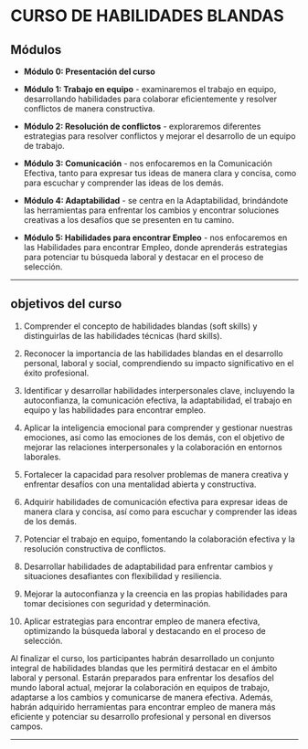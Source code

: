 # CURSO DE HABILIDADES BLANDAS

## Módulos

- **Módulo 0: Presentación del curso**

- **Módulo 1: Trabajo en equipo** - examinaremos el trabajo en equipo, desarrollando habilidades para colaborar eficientemente y resolver conflictos de manera constructiva.

- **Módulo 2: Resolución de conflictos** - exploraremos diferentes estrategias para resolver conflictos y mejorar el desarrollo de un equipo de trabajo.

- **Módulo 3: Comunicación** - nos enfocaremos en la Comunicación Efectiva, tanto para expresar tus ideas de manera clara y concisa, como para escuchar y comprender las ideas de los demás.

- **Módulo 4: Adaptabilidad** - se centra en la Adaptabilidad, brindándote las herramientas para enfrentar los cambios y encontrar soluciones creativas a los desafíos que se presenten en tu camino.

- **Módulo 5: Habilidades para encontrar Empleo** - nos enfocaremos en las Habilidades para encontrar Empleo, donde aprenderás estrategias para potenciar tu búsqueda laboral y destacar en el proceso de selección.

---

## objetivos del curso

1. Comprender el concepto de habilidades blandas (soft skills) y distinguirlas de las habilidades técnicas (hard skills).

2. Reconocer la importancia de las habilidades blandas en el desarrollo personal, laboral y social, comprendiendo su impacto significativo en el éxito profesional.

3. Identificar y desarrollar habilidades interpersonales clave, incluyendo la autoconfianza, la comunicación efectiva, la adaptabilidad, el trabajo en equipo y las habilidades para encontrar empleo.

4. Aplicar la inteligencia emocional para comprender y gestionar nuestras emociones, así como las emociones de los demás, con el objetivo de mejorar las relaciones interpersonales y la colaboración en entornos laborales.

5. Fortalecer la capacidad para resolver problemas de manera creativa y enfrentar desafíos con una mentalidad abierta y constructiva.

6. Adquirir habilidades de comunicación efectiva para expresar ideas de manera clara y concisa, así como para escuchar y comprender las ideas de los demás.

7. Potenciar el trabajo en equipo, fomentando la colaboración efectiva y la resolución constructiva de conflictos.

8. Desarrollar habilidades de adaptabilidad para enfrentar cambios y situaciones desafiantes con flexibilidad y resiliencia.

9. Mejorar la autoconfianza y la creencia en las propias habilidades para tomar decisiones con seguridad y determinación.

10. Aplicar estrategias para encontrar empleo de manera efectiva, optimizando la búsqueda laboral y destacando en el proceso de selección.

Al finalizar el curso, los participantes habrán desarrollado un conjunto integral de habilidades blandas que les permitirá destacar en el ámbito laboral y personal. Estarán preparados para enfrentar los desafíos del mundo laboral actual, mejorar la colaboración en equipos de trabajo, adaptarse a los cambios y comunicarse de manera efectiva. Además, habrán adquirido herramientas para encontrar empleo de manera más eficiente y potenciar su desarrollo profesional y personal en diversos campos.

---

